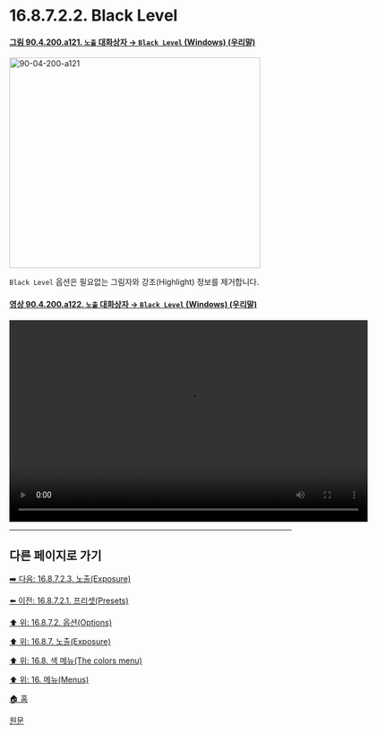 # 16.8.7.2.2. Black Level

<a id="90-04-200-a121"></a>

#### [그림 90.4.200.a121. `노출` 대화상자 → `Black Level` (Windows) (우리말)](./90-04-0200-exposure.md#90-04-200-a121)
<img width="448" height="376" alt="90-04-200-a121" src="https://github.com/user-attachments/assets/750457e4-0f46-4eb3-bd7a-296500e1297a" />

`Black Level` 옵션은 필요없는 그림자와 강조(Highlight) 정보를 제거합니다.

<a id="90-04-200-a122"></a>

#### [영상 90.4.200.a122. `노출` 대화상자 → `Black Level` (Windows) (우리말)](./90-04-0200-exposure.md#90-04-200-a122)
<video controls="controls" width="640" height="360" src="https://github.com/user-attachments/assets/cf6c7dd0-f179-4331-80df-5655c1157706"></video>

***

## 다른 페이지로 가기

[➡️ 다음: 16.8.7.2.3. 노출(Exposure)](./16-08-07-02-03-exposure.md)

[⬅️ 이전: 16.8.7.2.1. 프리셋(Presets)](./16-08-07-02-01-presets.md)

[⬆️ 위: 16.8.7.2. 옵션(Options)](./16-08-07-02-00-options.md)

[⬆️ 위: 16.8.7. 노출(Exposure)](./16-08-07-00-exposure.md)

[⬆️ 위: 16.8. 색 메뉴(The colors menu)](./16-08-00-the-colors-menu.md)

[⬆️ 위: 16. 메뉴(Menus)](./16-00-menus.md)

[🏠 홈](./00-home.md)

[원문](https://docs.gimp.org/2.10/ko/gimp-filter-exposure.html#idm30895)